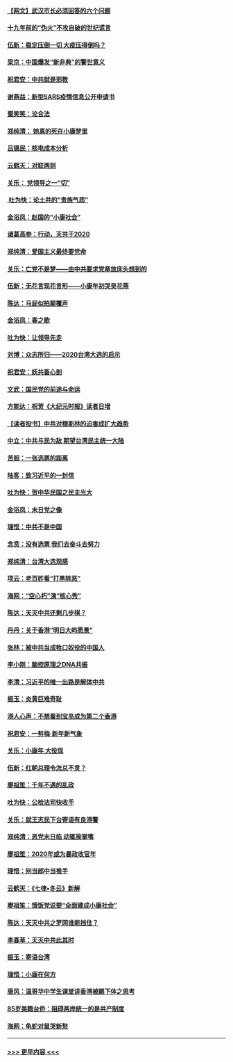 #### [【网文】武汉市长必须回答的六个问题](../pages/nsc993/n11813848.md?t=01230501) 
#### [十九年前的“伪火”不攻自破的世纪谎言](../pages/nsc993/n11813238.md?t=01230501) 
#### [伍新：稳定压倒一切 大疫压得倒吗？](../pages/nsc993/n11812634.md?t=01230501) 
#### [梁京：中国爆发“新非典”的警世意义](../pages/nsc993/n11812554.md?t=01230501) 
#### [祝君安：中共就是邪教](../pages/nsc993/n11812431.md?t=01230501) 
#### [谢燕益：新型SARS疫情信息公开申请书](../pages/nsc993/n11808840.md?t=01230501) 
#### [蜀笑笑：论合法](../pages/nsc993/n11808064.md?t=01230501) 
#### [郑纯清： 她真的死在小康梦里](../pages/nsc993/n11806623.md?t=01230501) 
#### [吕锡民：核电成本分析](../pages/nsc993/n11806284.md?t=01230501) 
#### [云鹤天：对联两则](../pages/nsc993/n11805957.md?t=01230501) 
#### [关乐： 党领导之一“切”](../pages/nsc993/n11804505.md?t=01230501) 
#### [ 吐为快：论土共的“贵族气质”](../pages/nsc993/n11804490.md?t=01230501) 
#### [金浴凤：赵国的“小康社会”](../pages/nsc993/n11804452.md?t=01230501) 
#### [诸葛高参：行动，灭共于2020](../pages/nsc993/n11804120.md?t=01230501) 
#### [郑纯清：爱国主义最终要党命](../pages/nsc993/n11802197.md?t=01230501) 
#### [关乐：亡党不是梦——由中共要求党章放床头想到的](../pages/nsc993/n11802156.md?t=01230501) 
#### [伍新：无花言现花言形——小康年初哭吴花燕](../pages/nsc993/n11800044.md?t=01230501) 
#### [陈达：马屁似拍颠覆声](../pages/nsc993/n11800010.md?t=01230501) 
#### [金浴凤：春之歌](../pages/nsc993/n11797687.md?t=01230501) 
#### [吐为快：让领导先走](../pages/nsc993/n11797512.md?t=01230501) 
#### [刘博：众志所归——2020台湾大选的启示](../pages/nsc993/n11796878.md?t=01230501) 
#### [祝君安：妖共畜心剖](../pages/nsc993/n11794273.md?t=01230501) 
#### [文武：国民党的前途与命运](../pages/nsc993/n11794198.md?t=01230501) 
#### [方能达：祝贺《大纪元时报》读者日增](../pages/nsc993/n11793807.md?t=01230501) 
#### [【读者投书】中共对穆斯林的迫害成扩大趋势](../pages/nsc993/n11791371.md?t=01230501) 
#### [中立：中共与民为敌 期望台湾民主统一大陆](../pages/nsc993/n11790392.md?t=01230501) 
#### [苦胆：一张选票的距离](../pages/nsc993/n11788914.md?t=01230501) 
#### [陆客：致习近平的一封信](../pages/nsc993/n11788867.md?t=01230501) 
#### [吐为快：贺中华民国之民主光大](../pages/nsc993/n11788618.md?t=01230501) 
#### [金浴凤：末日党之像](../pages/nsc993/n11787475.md?t=01230501) 
#### [理悟：中共不是中国](../pages/nsc993/n11787463.md?t=01230501) 
#### [念贲：没有选票  我们去奋斗去努力](../pages/nsc993/n11787398.md?t=01230501) 
#### [郑纯清：台湾大选观感](../pages/nsc993/n11786210.md?t=01230501) 
#### [项云：老百姓看“打黑除恶”](../pages/nsc993/n11785398.md?t=01230501) 
#### [海网：“空心朽”演“核心秀”](../pages/nsc993/n11783874.md?t=01230501) 
#### [陈达：天灭中共还剩几步棋？](../pages/nsc993/n11783719.md?t=01230501) 
#### [丹丹：关于香港“明日大屿愿景”](../pages/nsc993/n11783273.md?t=01230501) 
#### [张林：被中共当成牲口奴役的中国人](../pages/nsc993/n11782397.md?t=01230501) 
#### [李小刚：脑控原理之DNA共振](../pages/nsc993/n11780962.md?t=01230501) 
#### [李清：习近平的唯一出路是解体中共](../pages/nsc993/n11780866.md?t=01230501) 
#### [振玉：炎黄巨难奇耻](../pages/nsc993/n11779632.md?t=01230501) 
#### [港人心声：不想看到宝岛成为第二个香港](../pages/nsc993/n11778817.md?t=01230501) 
#### [祝君安：一剪梅‧新年新气象](../pages/nsc993/n11776340.md?t=01230501) 
#### [关乐：小康年 大役现](../pages/nsc993/n11774213.md?t=01230501) 
#### [伍新：红朝总理令怎总不灵？](../pages/nsc993/n11770813.md?t=01230501) 
#### [廖祖笙：千年不遇的乱政](../pages/nsc993/n11770373.md?t=01230501) 
#### [吐为快：公检法司快收手](../pages/nsc993/n11770359.md?t=01230501) 
#### [关乐：就王志民下台寄语有良港警](../pages/nsc993/n11769903.md?t=01230501) 
#### [郑纯清：恶党末日临 动辄挨掌嘴](../pages/nsc993/n11769356.md?t=01230501) 
#### [廖祖笙：2020年或为暴政收官年](../pages/nsc993/n11768216.md?t=01230501) 
#### [理悟：别当郎中当推手](../pages/nsc993/n11768243.md?t=01230501) 
#### [云鹤天：《七律▪冬云》新解](../pages/nsc993/n11768204.md?t=01230501) 
#### [廖祖笙：饿饭党说要“全面建成小康社会”](../pages/nsc993/n11767482.md?t=01230501) 
#### [陈达：天灭中共之罗网谁能挡住？](../pages/nsc993/n11767465.md?t=01230501) 
#### [李春草：天灭中共此其时](../pages/nsc993/n11767452.md?t=01230501) 
#### [振玉：寄语台湾](../pages/nsc993/n11767432.md?t=01230501) 
#### [理悟：小康在何方](../pages/nsc993/n11767394.md?t=01230501) 
#### [唐风：温哥华中学生课堂讲香港被踢下体之思考](../pages/nsc993/n11766848.md?t=01230501) 
#### [85岁美籍台侨：阻碍两岸统一的是共产制度](../pages/nsc993/n11765043.md?t=01230501) 
#### [海网：龟蛇对鼠哭新愁](../pages/nsc993/n11764895.md?t=01230501) 

----
#### [ >>> 更早内容 <<< ](../indexes/nsc993-earlier.md)
